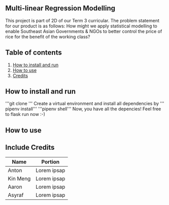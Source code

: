 ## Multi-linear Regression Modelling
This project is part of 2D of our Term 3 curricular. The problem statement for our product is as follows:
How might we apply statistical modelling to enable Southeast Asian Governments & NGOs to better control the price of rice for the benefit of the working class?


## Table of contents
1) [How to install and run](https://github.com/KinMengNg/Term_3_DDW_2D/tree/main#how-to-install-and-run)
2) [How to use](https://github.com/KinMengNg/Term_3_DDW_2D/tree/main#how-to-use)
3) [Credits](https://github.com/KinMengNg/Term_3_DDW_2D/tree/main#include-credits)

## How to install and run
'''git clone '''
Create a virtual environment and install all dependencies by
''' pipenv install'''
'''pipenv shell'''
Now, you have all the depencies! Feel free to flask run now :-)

## How to use 

## Include Credits
| Name | Portion                                                                                                                                           |
|-------|---------------------------------------------------------------------------------------------------------------------------------------------------|
| Anton     | Lorem ipsap                                   |
| Kin Meng     | Lorem ipsap                                   |
| Aaron     | Lorem ipsap                                   |
| Asyraf     | Lorem ipsap                                   |
